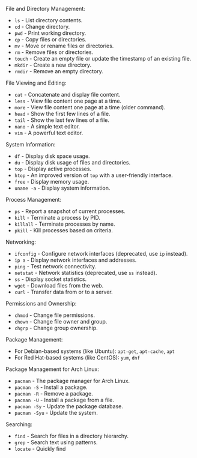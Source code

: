 File and Directory Management:
- `ls` - List directory contents.
- `cd` - Change directory.
- `pwd` - Print working directory.
- `cp` - Copy files or directories.
- `mv` - Move or rename files or directories.
- `rm` - Remove files or directories.
- `touch` - Create an empty file or update the timestamp of an existing file.
- `mkdir` - Create a new directory.
- `rmdir` - Remove an empty directory.

File Viewing and Editing:
- `cat` - Concatenate and display file content.
- `less` - View file content one page at a time.
- `more` - View file content one page at a time (older command).
- `head` - Show the first few lines of a file.
- `tail` - Show the last few lines of a file.
- `nano` - A simple text editor.
- `vim` - A powerful text editor.

System Information:
- `df` - Display disk space usage.
- `du` - Display disk usage of files and directories.
- `top` - Display active processes.
- `htop` - An improved version of `top` with a user-friendly interface.
- `free` - Display memory usage.
- `uname -a` - Display system information.

Process Management:
- `ps` - Report a snapshot of current processes.
- `kill` - Terminate a process by PID.
- `killall` - Terminate processes by name.
- `pkill` - Kill processes based on criteria.

Networking:
- `ifconfig` - Configure network interfaces (deprecated, use `ip` instead).
- `ip a` - Display network interfaces and addresses.
- `ping` - Test network connectivity.
- `netstat` - Network statistics (deprecated, use `ss` instead).
- `ss` - Display socket statistics.
- `wget` - Download files from the web.
- `curl` - Transfer data from or to a server.

Permissions and Ownership:
- `chmod` - Change file permissions.
- `chown` - Change file owner and group.
- `chgrp` - Change group ownership.

Package Management:
- For Debian-based systems (like Ubuntu): `apt-get`, `apt-cache`, `apt`
- For Red Hat-based systems (like CentOS): `yum`, `dnf`

Package Management for Arch Linux:
- `pacman` - The package manager for Arch Linux.
- `pacman -S` - Install a package.
- `pacman -R` - Remove a package.
- `pacman -U` - Install a package from a file.
- `pacman -Sy` - Update the package database.
- `pacman -Syu` - Update the system.

Searching:
- `find` - Search for files in a directory hierarchy.
- `grep` - Search text using patterns.
- `locate` - Quickly find